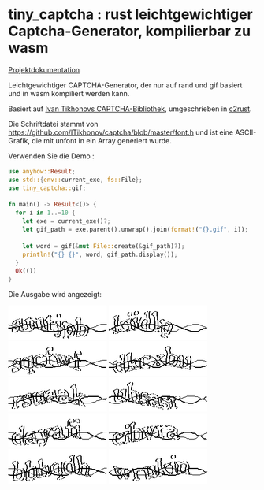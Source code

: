 # tiny_captcha : rust leichtgewichtiger Captcha-Generator, kompilierbar zu wasm

[Projektdokumentation](https://docs.rs/tiny_captcha)

Leichtgewichtiger CAPTCHA-Generator, der nur auf rand und gif basiert und in wasm kompiliert werden kann.

Basiert auf [Ivan Tikhonovs CAPTCHA-Bibliothek](http://brokestream.com/captcha.html), umgeschrieben in [c2rust](https://c2rust.com).

Die Schriftdatei stammt von https://github.com/ITikhonov/captcha/blob/master/font.h und ist eine ASCII-Grafik, die mit unfont in ein Array generiert wurde.

Verwenden Sie die Demo :

```rust
use anyhow::Result;
use std::{env::current_exe, fs::File};
use tiny_captcha::gif;

fn main() -> Result<()> {
  for i in 1..=10 {
    let exe = current_exe()?;
    let gif_path = exe.parent().unwrap().join(format!("{}.gif", i));

    let word = gif(&mut File::create(&gif_path)?);
    println!("{} {}", word, gif_path.display());
  }
  Ok(())
}
```

Die Ausgabe wird angezeigt:

![](https://raw.githubusercontent.com/rmw-link/tiny_captcha/master/gif/1.gif) ![](https://raw.githubusercontent.com/rmw-link/tiny_captcha/master/gif/2.gif) ![](https://raw.githubusercontent.com/rmw-link/tiny_captcha/master/gif/3.gif) ![](https://raw.githubusercontent.com/rmw-link/tiny_captcha/master/gif/4.gif) ![](https://raw.githubusercontent.com/rmw-link/tiny_captcha/master/gif/5.gif) ![](https://raw.githubusercontent.com/rmw-link/tiny_captcha/master/gif/6.gif) ![](https://raw.githubusercontent.com/rmw-link/tiny_captcha/master/gif/7.gif) ![](https://raw.githubusercontent.com/rmw-link/tiny_captcha/master/gif/8.gif) ![](https://raw.githubusercontent.com/rmw-link/tiny_captcha/master/gif/9.gif) ![](https://raw.githubusercontent.com/rmw-link/tiny_captcha/master/gif/10.gif)